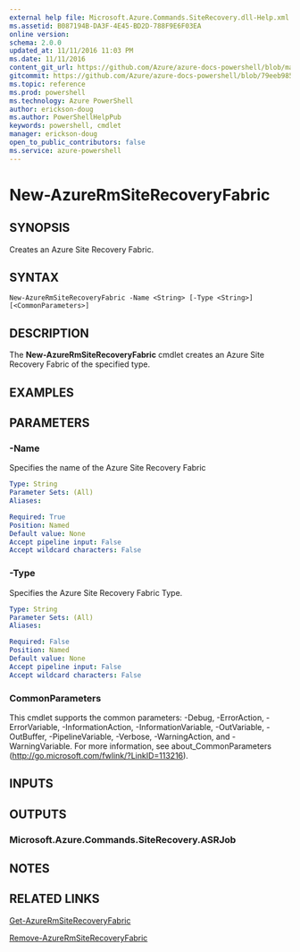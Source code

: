 ```yaml
---
external help file: Microsoft.Azure.Commands.SiteRecovery.dll-Help.xml
ms.assetid: B087194B-DA3F-4E45-BD2D-788F9E6F03EA
online version: 
schema: 2.0.0
updated_at: 11/11/2016 11:03 PM
ms.date: 11/11/2016
content_git_url: https://github.com/Azure/azure-docs-powershell/blob/master/azureps-cmdlets-docs/ResourceManager/AzureRM.SiteRecovery/v3.2.0/New-AzureRmSiteRecoveryFabric.md
gitcommit: https://github.com/Azure/azure-docs-powershell/blob/79eeb985ea480979357fb4695832a0c3d29a48bf/azureps-cmdlets-docs/ResourceManager/AzureRM.SiteRecovery/v3.2.0/New-AzureRmSiteRecoveryFabric.md
ms.topic: reference
ms.prod: powershell
ms.technology: Azure PowerShell
author: erickson-doug
ms.author: PowerShellHelpPub
keywords: powershell, cmdlet
manager: erickson-doug
open_to_public_contributors: false
ms.service: azure-powershell
---
```


# New-AzureRmSiteRecoveryFabric

## SYNOPSIS
Creates an Azure Site Recovery Fabric.

## SYNTAX

```
New-AzureRmSiteRecoveryFabric -Name <String> [-Type <String>] [<CommonParameters>]
```

## DESCRIPTION
The **New-AzureRmSiteRecoveryFabric** cmdlet creates an Azure Site Recovery Fabric of the specified type.

## EXAMPLES

## PARAMETERS

### -Name
Specifies the name of the Azure Site Recovery Fabric

```yaml
Type: String
Parameter Sets: (All)
Aliases: 

Required: True
Position: Named
Default value: None
Accept pipeline input: False
Accept wildcard characters: False
```

### -Type
Specifies the Azure Site Recovery Fabric Type.

```yaml
Type: String
Parameter Sets: (All)
Aliases: 

Required: False
Position: Named
Default value: None
Accept pipeline input: False
Accept wildcard characters: False
```

### CommonParameters
This cmdlet supports the common parameters: -Debug, -ErrorAction, -ErrorVariable, -InformationAction, -InformationVariable, -OutVariable, -OutBuffer, -PipelineVariable, -Verbose, -WarningAction, and -WarningVariable. For more information, see about_CommonParameters (http://go.microsoft.com/fwlink/?LinkID=113216).

## INPUTS

## OUTPUTS

### Microsoft.Azure.Commands.SiteRecovery.ASRJob

## NOTES

## RELATED LINKS

[Get-AzureRmSiteRecoveryFabric](xref:ResourceManager/AzureRM.SiteRecovery/v3.2.0/Get-AzureRmSiteRecoveryFabric.md)

[Remove-AzureRmSiteRecoveryFabric](xref:ResourceManager/AzureRM.SiteRecovery/v3.2.0/Remove-AzureRmSiteRecoveryFabric.md)
